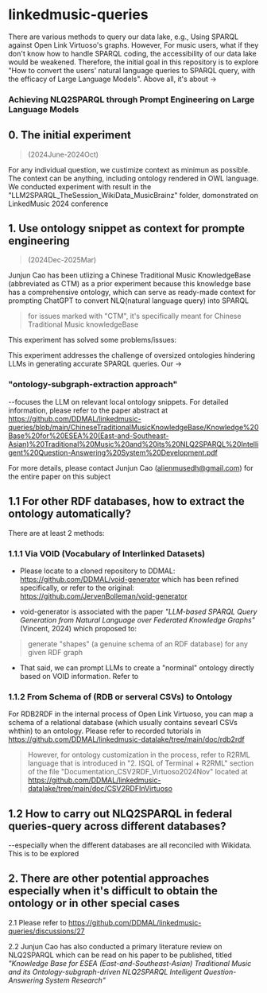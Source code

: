 # linkedmusic-queries
There are various methods to query our data lake, e.g., Using SPARQL against Open Link Virtuoso's graphs. However, For music users, what if they don't know how to handle SPARQL coding, the accessibility of our data lake would be weakened. Therefore, the initial goal in this repository is to explore "How to convert the users' natural language queries to SPARQL query, with the efficacy of Large Language Models". Above all, it's about ->

### Achieving NLQ2SPARQL through Prompt Engineering on Large Language Models

## 0. The initial experiment 
> (2024June-2024Oct)

For any individual question, we custimize context as minimun as possible. The context can be anything, including ontology rendered in OWL language. We conducted experiment with result in the "LLM2SPARQL_TheSession_WikiData_MusicBrainz" folder, domonstrated on LinkedMusic 2024 conference

## 1. Use ontology snippet as context for prompte engineering 
> (2024Dec-2025Mar)

Junjun Cao has been utlizing a Chinese Traditional Music KnowledgeBase (abbreviated as CTM) as a prior experiment because this knowledge base has a comprehensive ontology, which can serve as ready-made context for prompting ChatGPT to convert NLQ(natural language query) into SPARQL
> for issues marked with "CTM", it's specifically meant for Chinese Traditional Music knowledgeBase

This experiment has solved some problems/issues:

This experiment addresses the challenge of oversized ontologies hindering LLMs in generating accurate SPARQL queries. Our ->

### "ontology-subgraph-extraction approach"

--focuses the LLM on relevant local ontology snippets. For detailed information, please refer to the paper abstract at https://github.com/DDMAL/linkedmusic-queries/blob/main/ChineseTraditionalMusicKnowledgeBase/Knowledge%20Base%20for%20ESEA%20(East-and-Southeast-Asian)%20Traditional%20Music%20and%20its%20NLQ2SPARQL%20Intelligent%20Question-Answering%20System%20Development.pdf

For more details, please contact Junjun Cao (alienmusedh@gmail.com) for the entire paper on this subject

## 1.1 For other RDF databases, how to extract the ontology automatically?
There are at least 2 methods:

### 1.1.1 Via VOID (Vocabulary of Interlinked Datasets)
- Please locate to a cloned repository to DDMAL: https://github.com/DDMAL/void-generator which has been refined specifically, or refer to the original: https://github.com/JervenBolleman/void-generator

- void-generator is associated with the paper _"LLM-based SPARQL Query Generation from Natural Language over Federated Knowledge Graphs"_(Vincent, 2024) which proposed to:

> generate "shapes" (a genuine schema of an RDF database) for any given RDF graph

- That said, we can prompt LLMs to create a "norminal" ontology directly based on VOID information. Refer to

### 1.1.2 From Schema of (RDB or serveral CSVs) to Ontology
For RDB2RDF in the internal process of Open Link Virtuoso, you can map a schema of a relational database (which usually contains sevearl CSVs whthin) to an ontology. Please refer to recorded tutorials in https://github.com/DDMAL/linkedmusic-datalake/tree/main/doc/rdb2rdf
> However, for ontology customization in the process, refer to R2RML language that is introduced in "2. ISQL of Terminal + R2RML" section of the file "Documentation_CSV2RDF_Virtuoso2024Nov" located at https://github.com/DDMAL/linkedmusic-datalake/tree/main/doc/CSV2RDFInVirtuoso

## 1.2 How to carry out NLQ2SPARQL in federal queries-query across different databases?
--especially when the different databases are all reconciled with Wikidata. This is to be explored

## 2. There are other potential approaches especially when it's difficult to obtain the ontology or in other special cases
2.1 Please refer to https://github.com/DDMAL/linkedmusic-queries/discussions/27

2.2 Junjun Cao has also conducted a primary literature review on NLQ2SPARQL which can be read on his paper to be published, titled _"Knowledge Base for ESEA (East-and-Southeast-Asian) Traditional Music and its Ontology-subgraph-driven NLQ2SPARQL Intelligent Question-Answering System Research"_
